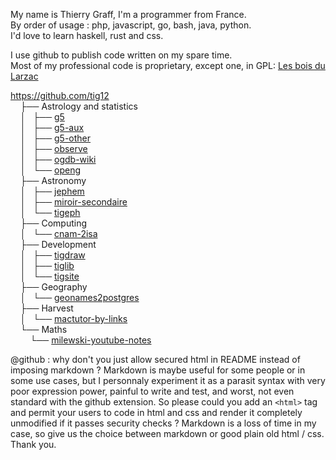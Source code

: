 My name is Thierry Graff, I'm a programmer from France.  
By order of usage : php, javascript, go, bash, java, python.  
I'd love to learn haskell, rust and css.  

I use github to publish code written on my spare time.  
Most of my professional code is proprietary, except one, in GPL: [Les bois du Larzac](https://github.com/bdlarzac/chantiers)

https://github.com/tig12  
&nbsp;&nbsp;&nbsp;&nbsp;├── Astrology and statistics  
&nbsp;&nbsp;&nbsp;&nbsp;│   ├── [g5](https://github.com/tig12/g5)  
&nbsp;&nbsp;&nbsp;&nbsp;│   ├── [g5-aux](https://github.com/tig12/g5-aux)  
&nbsp;&nbsp;&nbsp;&nbsp;│   ├── [g5-other](https://github.com/tig12/g5-other)  
&nbsp;&nbsp;&nbsp;&nbsp;│   ├── [observe](https://github.com/tig12/observe)  
&nbsp;&nbsp;&nbsp;&nbsp;│   ├── [ogdb-wiki](https://github.com/tig12/ogdb-wiki)  
&nbsp;&nbsp;&nbsp;&nbsp;│   └── [openg](https://github.com/tig12/openg)  
&nbsp;&nbsp;&nbsp;&nbsp;├── Astronomy  
&nbsp;&nbsp;&nbsp;&nbsp;│   ├── [jephem](https://github.com/tig12/jephem)  
&nbsp;&nbsp;&nbsp;&nbsp;│   ├── [miroir-secondaire](https://github.com/tig12/miroir-secondaire)  
&nbsp;&nbsp;&nbsp;&nbsp;│   └── [tigeph](https://github.com/tig12/tigeph)  
&nbsp;&nbsp;&nbsp;&nbsp;├── Computing  
&nbsp;&nbsp;&nbsp;&nbsp;│   └── [cnam-2isa](https://github.com/tig12/cnam-2isa)  
&nbsp;&nbsp;&nbsp;&nbsp;├── Development  
&nbsp;&nbsp;&nbsp;&nbsp;│   ├── [tigdraw](https://github.com/tig12/tigdraw)  
&nbsp;&nbsp;&nbsp;&nbsp;│   ├── [tiglib](https://github.com/tig12/tiglib)  
&nbsp;&nbsp;&nbsp;&nbsp;│   └── [tigsite](https://github.com/tig12/tigsite)  
&nbsp;&nbsp;&nbsp;&nbsp;├── Geography  
&nbsp;&nbsp;&nbsp;&nbsp;│   └── [geonames2postgres](https://github.com/tig12/geonames2postgres)  
&nbsp;&nbsp;&nbsp;&nbsp;├── Harvest  
&nbsp;&nbsp;&nbsp;&nbsp;│   └── [mactutor-by-links](https://github.com/tig12/mactutor-by-links)  
&nbsp;&nbsp;&nbsp;&nbsp;└── Maths  
&nbsp;&nbsp;&nbsp;&nbsp;&nbsp;&nbsp;&nbsp; └── [milewski-youtube-notes](https://github.com/tig12/Maths/milewski-youtube-notes)  

@github : why don't you just allow secured html in README instead of imposing markdown ? Markdown is maybe useful for some people or in some use cases, but I personnaly experiment it as a parasit syntax with very poor expression power, painful to write and test, and worst, not even standard with the github extension. So please could you add an `<html>` tag and permit your users to code in html and css and render it completely unmodified if it passes security checks ? Markdown is a loss of time in my case, so give us the choice between markdown or good plain old html / css.  
Thank you.